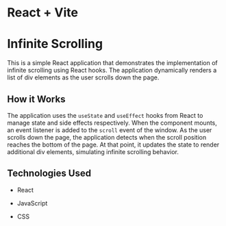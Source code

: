 # React + Vite

# Infinite Scrolling

This is a simple React application that demonstrates the implementation of infinite scrolling using React hooks. The application dynamically renders a list of div elements as the user scrolls down the page.

## How it Works

The application uses the `useState` and `useEffect` hooks from React to manage state and side effects respectively. When the component mounts, an event listener is added to the `scroll` event of the window. As the user scrolls down the page, the application detects when the scroll position reaches the bottom of the page. At that point, it updates the state to render additional div elements, simulating infinite scrolling behavior.

## Technologies Used

- React
  
- JavaScript
  
- CSS
